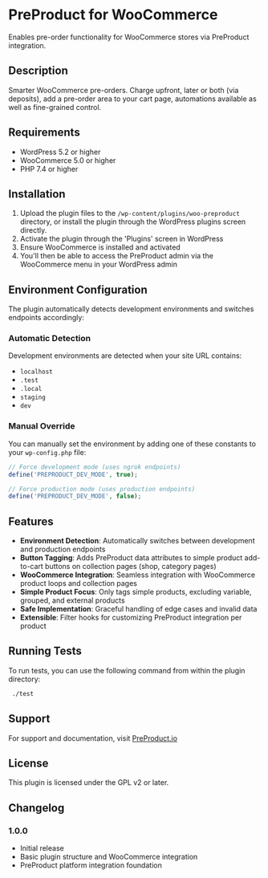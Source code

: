 # PreProduct for WooCommerce

Enables pre-order functionality for WooCommerce stores via PreProduct integration.

## Description

Smarter WooCommerce pre-orders. Charge upfront, later or both (via deposits), add a pre-order area to your cart page, automations available as well as fine-grained control.

## Requirements

- WordPress 5.2 or higher
- WooCommerce 5.0 or higher
- PHP 7.4 or higher

## Installation

1. Upload the plugin files to the `/wp-content/plugins/woo-preproduct` directory, or install the plugin through the WordPress plugins screen directly.
2. Activate the plugin through the 'Plugins' screen in WordPress
3. Ensure WooCommerce is installed and activated
4. You'll then be able to access the PreProduct admin via the WooCommerce menu in your WordPress admin

## Environment Configuration

The plugin automatically detects development environments and switches endpoints accordingly:

### Automatic Detection
Development environments are detected when your site URL contains:
- `localhost`
- `.test`
- `.local`
- `staging`
- `dev`

### Manual Override
You can manually set the environment by adding one of these constants to your `wp-config.php` file:

```php
// Force development mode (uses ngrok endpoints)
define('PREPRODUCT_DEV_MODE', true);

// Force production mode (uses production endpoints)
define('PREPRODUCT_DEV_MODE', false);
```


## Features

- **Environment Detection**: Automatically switches between development and production endpoints
- **Button Tagging**: Adds PreProduct data attributes to simple product add-to-cart buttons on collection pages (shop, category pages)
- **WooCommerce Integration**: Seamless integration with WooCommerce product loops and collection pages
- **Simple Product Focus**: Only tags simple products, excluding variable, grouped, and external products
- **Safe Implementation**: Graceful handling of edge cases and invalid data
- **Extensible**: Filter hooks for customizing PreProduct integration per product

## Running Tests

To run tests, you can use the following command from within the plugin directory:

```bash
 ./test
```


## Support

For support and documentation, visit [PreProduct.io](https://preproduct.io)

## License

This plugin is licensed under the GPL v2 or later.

## Changelog

### 1.0.0
- Initial release
- Basic plugin structure and WooCommerce integration
- PreProduct platform integration foundation
